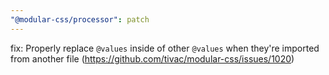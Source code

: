 ```yaml
---
"@modular-css/processor": patch
---
```


fix: Properly replace `@values` inside of other `@values` when they're imported from another file (https://github.com/tivac/modular-css/issues/1020)
